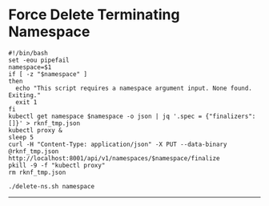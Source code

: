 # Force Delete Terminating Namespace

```shell title=delete-ns.sh
#!/bin/bash
set -eou pipefail
namespace=$1
if [ -z "$namespace" ]
then
  echo "This script requires a namespace argument input. None found. Exiting."
  exit 1
fi
kubectl get namespace $namespace -o json | jq '.spec = {"finalizers":[]}' > rknf_tmp.json
kubectl proxy &
sleep 5
curl -H "Content-Type: application/json" -X PUT --data-binary @rknf_tmp.json http://localhost:8001/api/v1/namespaces/$namespace/finalize
pkill -9 -f "kubectl proxy"
rm rknf_tmp.json
```

```shell
./delete-ns.sh namespace
```

---

# 